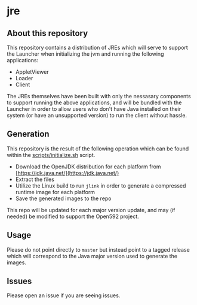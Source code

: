 # jre

## About this repository
This repository contains a distribution of JREs which will serve to support
the Launcher when initializing the jvm and running the following applications:

- AppletViewer
- Loader
- Client

The JREs themselves have been built with only the nessasary components to
support running the above applications, and will be bundled with the Launcher
in order to allow users who don't have Java installed on their system (or have
an unsupported version) to run the client without hassle.

## Generation
This repository is the result of the following operation which can be found
within the [scripts/initialize.sh](scripts/initialize.sh) script.

- Download the OpenJDK distribution for each platform from [https://jdk.java.net/](https://jdk.java.net/)
- Extract the files
- Utilize the Linux build to run `jlink` in order to generate a compressed runtime image for each platform
- Save the generated images to the repo

This repo will be updated for each major version update, and may (if needed)
be modified to support the Open592 project.

## Usage
Please do not point directly to `master` but instead point to a tagged release
which will correspond to the Java major version used to generate the images.

## Issues
Please open an issue if you are seeing issues.
